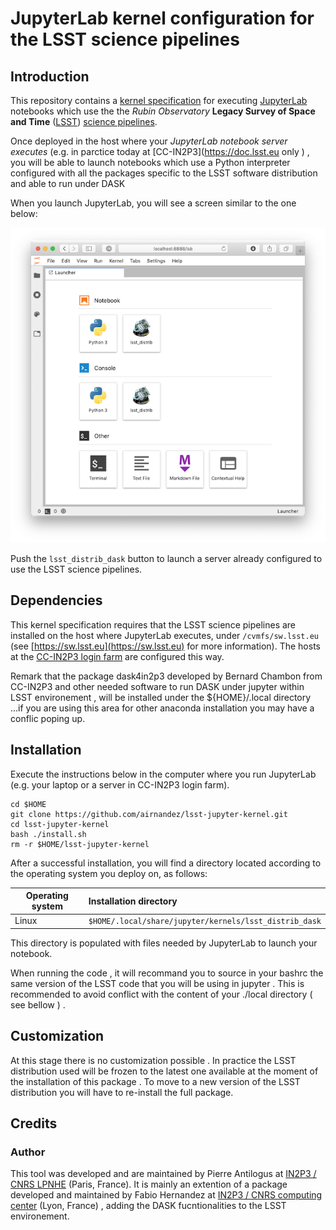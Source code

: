 # JupyterLab kernel configuration for the LSST science pipelines

## Introduction
This repository contains a [kernel specification](https://jupyter-client.readthedocs.io/en/stable/kernels.html) for executing [JupyterLab](https://jupyterlab.readthedocs.io/en/stable/) notebooks which use the the *Rubin Observatory* **Legacy Survey of Space and Time** ([LSST](https://lsst.org)) [science pipelines](https://pipelines.lsst.io).

Once deployed in the host where your *JupyterLab notebook server
executes* (e.g. in parctice today  at
[CC-IN2P3](https://doc.lsst.eu  only )  , you will be able to launch notebooks
which use a Python interpreter configured with all the packages
specific to the LSST software distribution and able to run under DASK 

When you launch JupyterLab, you will see a screen similar to the one below:

![Jupyter Launcher](./launcher.png)

Push the `lsst_distrib_dask` button to launch a server already configured to use the LSST science pipelines.

## Dependencies
This kernel specification requires that the LSST science pipelines are
installed on the host where JupyterLab executes, under
`/cvmfs/sw.lsst.eu` (see [https://sw.lsst.eu](https://sw.lsst.eu) for
more information). The hosts at the [CC-IN2P3 login
farm](https://doc.lsst.eu/ccin2p3/ccin2p3.html#login-farm) are
configured this way.

Remark that the package dask4in2p3 developed by Bernard Chambon from
CC-IN2P3    and other needed software to run DASK under jupyter
within LSST environement , will be installed under the ${HOME}/.local
directory ...if you are using this area for other anaconda
installation you may have a conflic poping up. 

## Installation

Execute the instructions below in the computer where you run JupyterLab (e.g. your laptop or a server in CC-IN2P3 login farm).

```
cd $HOME
git clone https://github.com/airnandez/lsst-jupyter-kernel.git
cd lsst-jupyter-kernel
bash ./install.sh
rm -r $HOME/lsst-jupyter-kernel
```

After a successful installation, you will find a directory located according to the operating system you deploy on, as follows:

| Operating system   | Installation directory                            |
| ------------------ |:--------------------------------------------------|
| Linux              | `$HOME/.local/share/jupyter/kernels/lsst_distrib_dask` |


This directory is populated with files needed by JupyterLab to launch
your notebook.

When running the code , it will recommand you to source in your bashrc
the same version of the LSST code that you will be using in jupyter
. This is recommended to avoid conflict with the content of your
./local directory ( see bellow ) .

## Customization

At this stage there is no customization possible .
In practice the LSST distribution used will be frozen to the latest
one available at the moment of the installation of this package . 
To move to a new version of the LSST distribution you will have to
re-install the full package.

## Credits

### Author
This tool was developed and are maintained by Pierre Antilogus  at [IN2P3 / CNRS LPNHE](http://lpnhe.in2p3.fr) (Paris, France).
It is mainly an extention of a package  developed and  maintained by
Fabio Hernandez at [IN2P3 / CNRS computing center](http://cc.in2p3.fr)
(Lyon, France) , adding the DASK fucntionalities  to the LSST
environement. 


